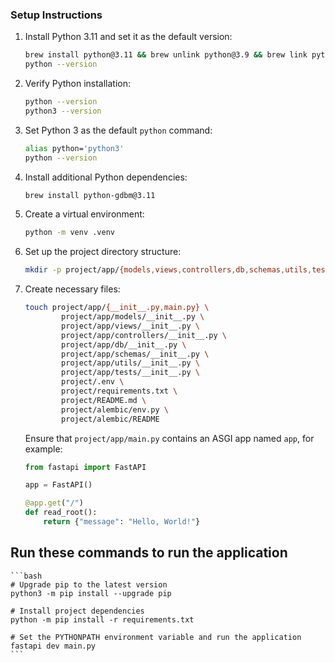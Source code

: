 ### Setup Instructions

1. Install Python 3.11 and set it as the default version:
    ```bash
    brew install python@3.11 && brew unlink python@3.9 && brew link python@3.11
    python --version
    ```

2. Verify Python installation:
    ```bash
    python --version
    python3 --version
    ```

3. Set Python 3 as the default `python` command:
    ```bash
    alias python='python3'
    python --version
    ```

4. Install additional Python dependencies:
    ```bash
    brew install python-gdbm@3.11
    ```

5. Create a virtual environment:
    ```bash
    python -m venv .venv
    ```

6. Set up the project directory structure:
    ```bash
    mkdir -p project/app/{models,views,controllers,db,schemas,utils,tests} project/alembic/versions
    ```

7. Create necessary files:
    ```bash
    touch project/app/{__init__.py,main.py} \
            project/app/models/__init__.py \
            project/app/views/__init__.py \
            project/app/controllers/__init__.py \
            project/app/db/__init__.py \
            project/app/schemas/__init__.py \
            project/app/utils/__init__.py \
            project/app/tests/__init__.py \
            project/.env \
            project/requirements.txt \
            project/README.md \
            project/alembic/env.py \
            project/alembic/README
    ```

    Ensure that `project/app/main.py` contains an ASGI app named `app`, for example:
    ```python
    from fastapi import FastAPI

    app = FastAPI()

    @app.get("/")
    def read_root():
        return {"message": "Hello, World!"}
    ```


## Run these commands to run the application
    ```bash
    # Upgrade pip to the latest version
    python3 -m pip install --upgrade pip

    # Install project dependencies
    python -m pip install -r requirements.txt

    # Set the PYTHONPATH environment variable and run the application
    fastapi dev main.py
    ```

